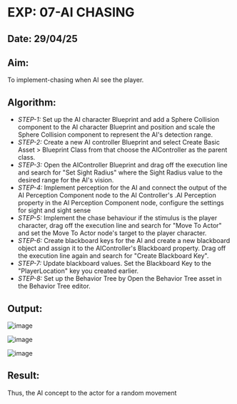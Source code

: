 # EXP: 07-AI CHASING
## Date: 29/04/25

## Aim:
To implement-chasing when AI see the player.

## Algorithm:
- *STEP-1:* Set up the AI character Blueprint and add a Sphere Collision component to the AI character Blueprint and position and scale the Sphere Collision component to represent the AI's detection range.
- *STEP-2:* Create a new AI controller Blueprint and select Create Basic Asset > Blueprint Class from that choose the AIController as the parent class.
- *STEP-3:* Open the AIController Blueprint and drag off the execution line and search for "Set Sight Radius" where the Sight Radius value to the desired range for the AI's vision.
- *STEP-4:* Implement perception for the AI and connect the output of the AI Perception Component node to the AI Controller's .AI Perception property in the AI Perception Component node, configure the settings for sight and sight sense
- *STEP-5:* Implement the chase behaviour if the stimulus is the player character, drag off the execution line and search for "Move To Actor" and set the Move To Actor node's target to the player character.
- *STEP-6:* Create blackboard keys for the AI and create a new blackboard object and assign it to the AIController's Blackboard property. Drag off the execution line again and search for "Create Blackboard Key".
- *STEP-7:* Update blackboard values. Set the Blackboard Key to the "PlayerLocation" key you created earlier.
- *STEP-8:* Set up the Behavior Tree by Open the Behavior Tree asset in the Behavior Tree editor.

## Output:

![image](https://github.com/user-attachments/assets/ac77ca25-7837-4f08-afa9-a3d5b5a04589)

![image](https://github.com/user-attachments/assets/8e617e1b-53a8-4b42-82aa-f73d6889fb1d)

![image](https://github.com/user-attachments/assets/559c45b9-4aa5-445d-b8f5-b6be5a9d84e0)

## Result:
Thus, the AI concept to the actor for a random movement
